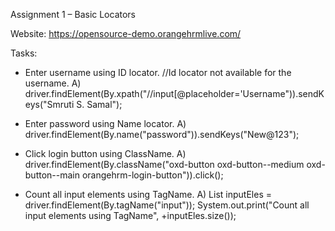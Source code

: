 Assignment 1 – Basic Locators 

Website: https://opensource-demo.orangehrmlive.com/ 

Tasks: 

- Enter username using ID locator. 
//Id locator not available for the username.
A) driver.findElement(By.xpath("//input[@placeholder='Username")).sendKeys("Smruti S. Samal");

- Enter password using Name locator. 
A) driver.findElement(By.name("password")).sendKeys("New@123");

- Click login button using ClassName.
A) driver.findElement(By.className("oxd-button oxd-button--medium oxd-button--main orangehrm-login-button")).click();

- Count all input elements using TagName. 
A) List<WebElement> inputEles = driver.findElement(By.tagName("input"));
System.out.print("Count all input elements using TagName", +inputEles.size());

